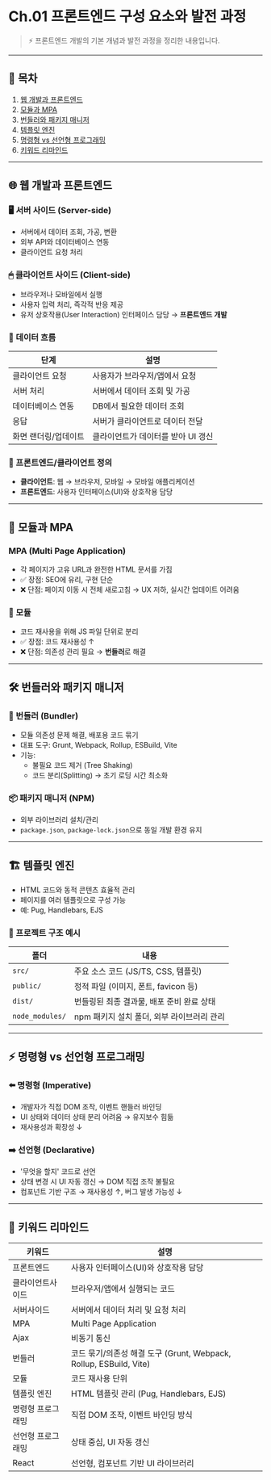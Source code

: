 # Ch.01 프론트엔드 구성 요소와 발전 과정

> ⚡ 프론트엔드 개발의 기본 개념과 발전 과정을 정리한 내용입니다.

---

## 📑 목차

1. [웹 개발과 프론트엔드](#웹-개발과-프론트엔드)
2. [모듈과 MPA](#모듈과-mpa)
3. [번들러와 패키지 매니저](#번들러와-패키지-매니저)
4. [템플릿 엔진](#템플릿-엔진)
5. [명령형 vs 선언형 프로그래밍](#명령형-vs-선언형-프로그래밍)
6. [키워드 리마인드](#키워드-리마인드)

---

## 🌐 웹 개발과 프론트엔드

### 🖥 서버 사이드 (Server-side)

- 서버에서 데이터 조회, 가공, 변환
- 외부 API와 데이터베이스 연동
- 클라이언트 요청 처리

### 🖱 클라이언트 사이드 (Client-side)

- 브라우저나 모바일에서 실행
- 사용자 입력 처리, 즉각적 반응 제공
- 유저 상호작용(User Interaction) 인터페이스 담당 → **프론트엔드 개발**

### 🔄 데이터 흐름

| 단계                 | 설명                               |
| -------------------- | ---------------------------------- |
| 클라이언트 요청      | 사용자가 브라우저/앱에서 요청      |
| 서버 처리            | 서버에서 데이터 조회 및 가공       |
| 데이터베이스 연동    | DB에서 필요한 데이터 조회          |
| 응답                 | 서버가 클라이언트로 데이터 전달    |
| 화면 랜더링/업데이트 | 클라이언트가 데이터를 받아 UI 갱신 |

### 🎯 프론트엔드/클라이언트 정의

- **클라이언트**: 웹 → 브라우저, 모바일 → 모바일 애플리케이션
- **프론트엔드**: 사용자 인터페이스(UI)와 상호작용 담당

---

## 📄 모듈과 MPA

### MPA (Multi Page Application)

- 각 페이지가 고유 URL과 완전한 HTML 문서를 가짐
- ✅ 장점: SEO에 유리, 구현 단순
- ❌ 단점: 페이지 이동 시 전체 새로고침 → UX 저하, 실시간 업데이트 어려움

### 🧩 모듈

- 코드 재사용을 위해 JS 파일 단위로 분리
- ✅ 장점: 코드 재사용성 ↑
- ❌ 단점: 의존성 관리 필요 → **번들러**로 해결

---

## 🛠 번들러와 패키지 매니저

### 🔗 번들러 (Bundler)

- 모듈 의존성 문제 해결, 배포용 코드 묶기
- 대표 도구: Grunt, Webpack, Rollup, ESBuild, Vite
- 기능:
  - 불필요 코드 제거 (Tree Shaking)
  - 코드 분리(Splitting) → 초기 로딩 시간 최소화

### 📦 패키지 매니저 (NPM)

- 외부 라이브러리 설치/관리
- `package.json`, `package-lock.json`으로 동일 개발 환경 유지

---

## 🏗 템플릿 엔진

- HTML 코드와 동적 콘텐츠 효율적 관리
- 페이지를 여러 템플릿으로 구성 가능
- 예: Pug, Handlebars, EJS

### 📁 프로젝트 구조 예시

| 폴더            | 내용                                       |
| --------------- | ------------------------------------------ |
| `src/`          | 주요 소스 코드 (JS/TS, CSS, 템플릿)        |
| `public/`       | 정적 파일 (이미지, 폰트, favicon 등)       |
| `dist/`         | 번들링된 최종 결과물, 배포 준비 완료 상태  |
| `node_modules/` | npm 패키지 설치 폴더, 외부 라이브러리 관리 |

---

## ⚡ 명령형 vs 선언형 프로그래밍

### ⬅️ 명령형 (Imperative)

- 개발자가 직접 DOM 조작, 이벤트 핸들러 바인딩
- UI 상태와 데이터 상태 분리 어려움 → 유지보수 힘듦
- 재사용성과 확장성 ↓

### ➡️ 선언형 (Declarative)

- '무엇을 할지' 코드로 선언
- 상태 변경 시 UI 자동 갱신 → DOM 직접 조작 불필요
- 컴포넌트 기반 구조 → 재사용성 ↑, 버그 발생 가능성 ↓

---

## 🔑 키워드 리마인드

| 키워드            | 설명                                                               |
| ----------------- | ------------------------------------------------------------------ |
| 프론트엔드        | 사용자 인터페이스(UI)와 상호작용 담당                              |
| 클라이언트사이드  | 브라우저/앱에서 실행되는 코드                                      |
| 서버사이드        | 서버에서 데이터 처리 및 요청 처리                                  |
| MPA               | Multi Page Application                                             |
| Ajax              | 비동기 통신                                                        |
| 번들러            | 코드 묶기/의존성 해결 도구 (Grunt, Webpack, Rollup, ESBuild, Vite) |
| 모듈              | 코드 재사용 단위                                                   |
| 템플릿 엔진       | HTML 템플릿 관리 (Pug, Handlebars, EJS)                            |
| 명령형 프로그래밍 | 직접 DOM 조작, 이벤트 바인딩 방식                                  |
| 선언형 프로그래밍 | 상태 중심, UI 자동 갱신                                            |
| React             | 선언형, 컴포넌트 기반 UI 라이브러리                                |
